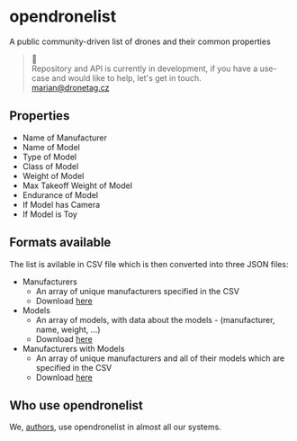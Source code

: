 # opendronelist

A public community-driven list of drones and their common properties

> 💬  
> Repository and API is currently in development, if you have a use-case and would like to help, let's get in touch.  
> marian@dronetag.cz

## Properties

- Name of Manufacturer
- Name of Model
- Type of Model
- Class of Model
- Weight of Model
- Max Takeoff Weight of Model
- Endurance of Model
- If Model has Camera
- If Model is Toy

## Formats available

The list is avilable in CSV file which is then converted into three JSON files:

- Manufacturers
  - An array of unique manufacturers specified in the CSV
  - Download [here](https://github.com/dronetag/opendronelist/releases/latest/download/manufacturers.json)
- Models
  - An array of models, with data about the models - (manufacturer, name, weight, ...)
  - Download [here](https://github.com/dronetag/opendronelist/releases/latest/download/models.json)
- Manufacturers with Models
  - An array of unique manufacturers and all of their models which are specified in the CSV
  - Download [here](https://github.com/dronetag/opendronelist/releases/latest/download/manufacturersWithModels.json)

## Who use opendronelist

We, [authors](https://dronetag.cz), use opendronelist in almost all our systems.
